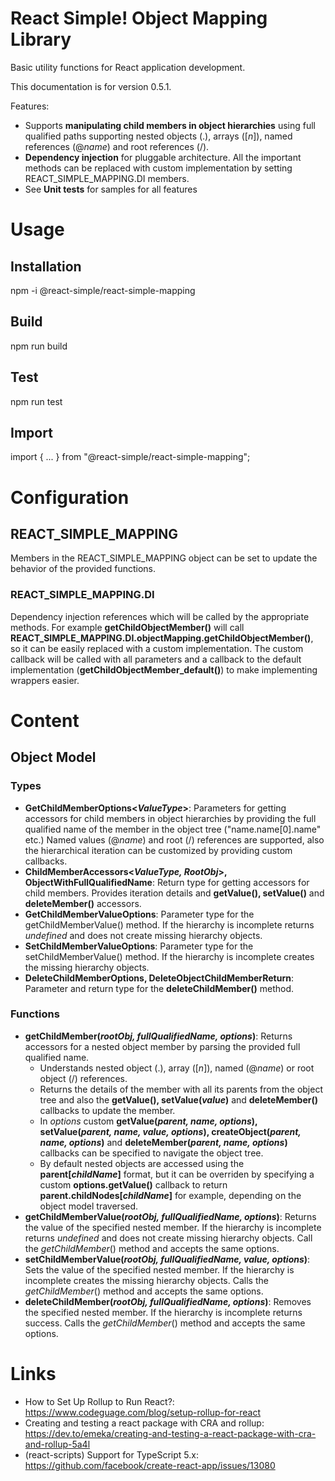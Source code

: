 # React Simple! Object Mapping Library
Basic utility functions for React application development. 

This documentation is for version 0.5.1.

Features:
- Supports **manipulating child members in object hierarchies** using full qualified paths supporting nested objects (.), arrays ([*n*]), named references (@*name*) and root references (/).
- **Dependency injection** for pluggable architecture. All the important methods can be replaced with custom implementation by setting REACT_SIMPLE_MAPPING.DI members.
- See **Unit tests** for samples for all features

# Usage

## Installation
npm -i @react-simple/react-simple-mapping

## Build
npm run build

## Test
npm run test

## Import
import { ... } from "@react-simple/react-simple-mapping";

# Configuration
## REACT_SIMPLE_MAPPING

Members in the REACT_SIMPLE_MAPPING object can be set to update the behavior of the provided functions.

### REACT_SIMPLE_MAPPING.DI

Dependency injection references which will be called by the appropriate methods. For example **getChildObjectMember()** will 
call **REACT_SIMPLE_MAPPING.DI.objectMapping.getChildObjectMember()**, so it can be easily replaced with a custom implementation. 
The custom callback will be called with all parameters and a callback to the default implementation (**getChildObjectMember_default()**) to make implementing wrappers easier.

# Content

## Object Model

### Types
- **GetChildMemberOptions&lt;*ValueType*&gt;**: Parameters for getting accessors for child members in object hierarchies 
by providing the full qualified name of the member in the object tree ("name.name[0].name" etc.) Named values (@*name*) and root (/) references are supported, also the hierarchical iteration can be customized by providing custom callbacks.
- **ChildMemberAccessors&lt;*ValueType, RootObj*&gt;, ObjectWithFullQualifiedName**: Return type for getting accessors for child members. Provides iteration details and **getValue(), setValue()** and **deleteMember()** accessors.
- **GetChildMemberValueOptions**: Parameter type for the getChildMemberValue() method. If the hierarchy is incomplete returns *undefined* and does not create missing hierarchy objects.
- **SetChildMemberValueOptions**: Parameter type for the setChildMemberValue() method. If the hierarchy is incomplete creates the missing hierarchy objects.
- **DeleteChildMemberOptions, DeleteObjectChildMemberReturn**: Parameter and return type for the **deleteChildMember()** method.

### Functions

- **getChildMember(*rootObj, fullQualifiedName, options*)**: Returns accessors for a nested object member by parsing the provided full qualified name.
  - Understands nested object (.), array ([*n*]), named (@*name*) or root object (/) references.
  - Returns the details of the member with all its parents from the object tree and also the **getValue(), setValue(*value*)** and **deleteMember()** callbacks to update the member.
  - In *options* custom **getValue(*parent, name, options*), setValue(*parent, name, value, options*), createObject(*parent, name, options*)** and **deleteMember(*parent, name, options*)** callbacks can be specified to navigate the object tree. 
  - By default nested objects are accessed using the **parent[*childName*]** format, but it can be overriden by specifying a custom **options.getValue()** callback to return **parent.childNodes[*childName*]** for example, depending on the object model traversed.
- **getChildMemberValue(*rootObj, fullQualifiedName, options*)**: Returns the value of the specified nested member. If the hierarchy is incomplete returns *undefined* and  does not create missing hierarchy objects. Call the *getChildMember*() method and accepts the same options.
- **setChildMemberValue(*rootObj, fullQualifiedName, value, options*)**: Sets the value of the specified nested member. If the hierarchy is incomplete creates the missing hierarchy objects.
 Calls the *getChildMember*() method and accepts the same options.
- **deleteChildMember(*rootObj, fullQualifiedName, options*)**: Removes the specified nested member. If the hierarchy is incomplete returns success. 
 Calls the *getChildMember*() method and accepts the same options.

# Links

- How to Set Up Rollup to Run React?: https://www.codeguage.com/blog/setup-rollup-for-react
- Creating and testing a react package with CRA and rollup: https://dev.to/emeka/creating-and-testing-a-react-package-with-cra-and-rollup-5a4l
- (react-scripts) Support for TypeScript 5.x: https://github.com/facebook/create-react-app/issues/13080
